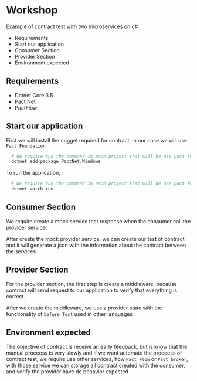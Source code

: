 # Workshop

Example of contract test with two microservices on c#

- Requirements
- Start our application
- Consumer Section
- Provider Section
- Environment expected

## Requirements

- Dotnet Core 3.5
- Pact Net
- PactFlow

## Start our application

First we will install the nugget required for contract, in our case we will use `Pact Foundation`

```bash
  # We require run the command in each project that will be use pact foundation
  dotnet add package PactNet.Windows
```

To run the application, 

```bash
  # We require run the command in each project that will be use pact foundation
  dotnet watch run
```

## Consumer Section

We require create a mock service that response when the consumer call the provider service.

After create the mock provider service, we can create our test of contract and it will generate a json with the information about the contract between the services



## Provider Section

For the provider section, the first step is create a middleware, because contract will send request to our application to verify that everything is correct.

After we create the middleware, we use a provider state with the functionality of `before Test` used in other languages


## Environment expected

The objective of contract is receive an early feedback, but is know that the manual proccess is very slowly and if we want automate the proccess of contract test, we require use other services, how `Pact Flow` or `Pact broker`, with those service we can storage all contract created with the consumer, and verify the provider have de behavior expected